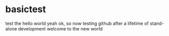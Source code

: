 # basictest
test the hello world
yeah ok, so now testing github
after a lifetime of stand-alone development
welcome to the new world
